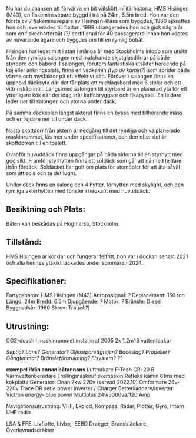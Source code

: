 Nu har du chansen att förvärva en bit välskött militärhistoria, HMS Hisingen (M43), en fiskeminsvepare byggd i trä på 24m, 6.5m bred. Hon var den första av 7 fiskeminsvepare av Hisingen-klass som byggdes, 1960 sjösattes hon och levererades till flottan. 1999 utrangerades hon och gick några år som en fiskecharterbåt *(?)* certifierad för 40 passagerare innan hon köptes av nuvarande ägare och byggdes om till en rymlig bobåt.

Hisingen har legat mitt i stan i många år med Stockholms inlopp som utsikt från den rymliga salongen med matchande skjutglasdörrar på både styrbord och babord. I salongen, förutom fantastiska utsikter beroende på kaj eller ankringsplats, finns en vedkamin *(typ av kamin?)* som sprider både värme och mysfaktor på ett effektivt sätt. Föröver i salongen finns en upphöjd däcksyta där det får plats ett middagsbord med 6 stolar och ett vittrinskåp intill. Längstmed salongen till styrbord är en planerad yta för ett ytterligare kök där det idag står kaffebryggare och fikapyssel. En lejdare leder ner till salongen och ytorna under däck.

På samma däcksplan längst akterut finns en byssa med tillhörande mäss och en lejdare ner till under däck.

Nästa skottdörr från aktern är nedgång till det rymliga och välplanerade maskinrummet, läs mer under specifikationer, och den efter det är skottdörren till en toalett. 

Ovanför huvuddäck finns uppgångar på båda sidorna till en styrhytt med god sikt. Framför styrhytten finns ett soldäck som går att nå med lejdare ifrån fördäck. Soldäcket har gott om plats för utemöbler för att äta såväl som att sola och ta det lugnt. 

Under däck finns en salong och 4 hytter, förhytten med skylight, och den rymliga akterhytten med fönster i nedkant med huvuddäck. 

## Besiktning och Plats:
Båten kan beskådas på Högmarsö, Stockholm.

## Tillstånd:
HMS Hisingen är körklar och fungerar felfritt, hon var i dockan senast 2021 och alla hennes ytskikt lackades under sommaren 2024. 

## Specifikationer:
Fartygsnamn: HMS Hisingen (M43)
Anropssignal: *?*
Deplacement: 150 ton
Längd: 24m
Bredd: 6.5m
Djupgående: *?*
Motor: *?*
Bränsle: Diesel
Byggnadsår: 1960 
Skrov: Trä *(ek?)*

## Utrustning:
CO2-dusch i maskinrummet installerat 2005
2x 1.2m^3 vattentankar

*Septic? Läns? Generator? Oljeseparettgrejen? Backslag? Propeller? Gångtimmar? Bränsleförbrukning?
Elsystem? 
??*

**exempel ifrån annan båtannons**
Lufttorkare F-Tech CRI 20 B
Varmvattenberedare
Trollingmaskin/fiskemaskin
Refleks kamin 61ms med kokplatta
Generator: Onan 7kw 220v (servad 2022.10)
Omformare 24v-220v Trace DR serie power inverter / Charger
Batteriladdare/inverter: Victron energy- blue power Multiplus 24v/5000va/120 Amp

Navigationsutrustning: VHF, Ekolod, Kompass, Radar, Plotter, Gyro, Intern UHF radio

LSA & FFE: Livflotte, Livboj, EEBD Draeger, Brandsläckare, Överlevnadsdräkter


